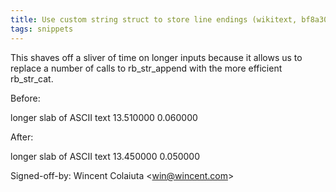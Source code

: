 ```yaml
---
title: Use custom string struct to store line endings (wikitext, bf8a30f)
tags: snippets
---
```


This shaves off a sliver of time on longer inputs because it allows us to replace a number of calls to rb\_str\_append with the more efficient rb\_str\_cat.

Before:

longer slab of ASCII text 13.510000 0.060000

After:

longer slab of ASCII text 13.450000 0.050000

Signed-off-by: Wincent Colaiuta &lt;win@wincent.com&gt;
